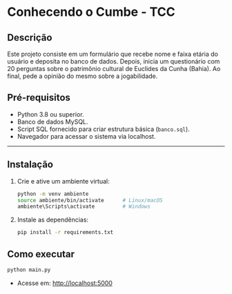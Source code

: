 # Conhecendo o Cumbe - TCC

## Descrição

Este projeto consiste em um formulário que recebe nome e faixa etária do
usuário e deposita no banco de dados. Depois, inicia um questionário com
20 perguntas sobre o patrimônio cultural de Euclides da Cunha (Bahia). Ao
final, pede a opinião do mesmo sobre a jogabilidade.

## Pré-requisitos

- Python 3.8 ou superior.
- Banco de dados MySQL.
- Script SQL fornecido para criar estrutura básica (`banco.sql`).
- Navegador para acessar o sistema via localhost.

---

## Instalação

1. Crie e ative um ambiente virtual:

   ```bash
   python -m venv ambiente
   source ambiente/bin/activate      # Linux/macOS
   ambiente\Scripts\activate         # Windows
   ```

2. Instale as dependências:

   ```bash
   pip install -r requirements.txt
   ```

## Como executar

```bash
python main.py
```

- Acesse em: [http://localhost:5000](http://localhost:5000)
